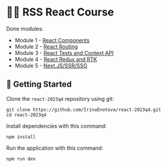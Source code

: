 # 🧙‍♂️ RSS React Course

Done modules:

- Module 1 - [React Components](https://github.com/rolling-scopes-school/tasks/tree/master/react/modules/module01)
- Module 2 - [React Routing](https://github.com/rolling-scopes-school/tasks/tree/master/react/modules/module02)
- Module 3 - [React Tests and Context API](https://github.com/rolling-scopes-school/tasks/tree/master/react/modules/module03)
- Module 4 - [React Redux and RTK](https://github.com/rolling-scopes-school/tasks/tree/master/react/modules/module04)
- Module 5 - [Next.JS/SSR/SSG](https://github.com/rolling-scopes-school/tasks/tree/master/react/modules/module05)

## 🚀 Getting Started

Clone the `react-2023q4` repository using git:

```
git clone https://github.com/IrinaEnotova/react-2023q4.git
cd react-2023q4
```

Install dependencies with this command:

```
npm install
```

Run the application with this command:

```
npm run dev
```
